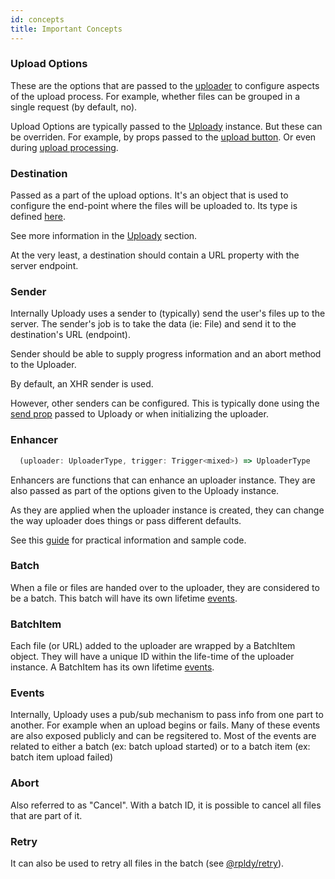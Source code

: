 ```yaml
---
id: concepts
title: Important Concepts
---
```


### Upload Options

These are the options that are passed to the [uploader](../api/uploader) to configure aspects of the upload process.
For example, whether files can be grouped in a single request (by default, no).

Upload Options are typically passed to the [Uploady](../api/providers/uploady) instance. But these can be overriden. 
For example, by props passed to the [upload button](../api/components/upload-button).
Or even during [upload processing](../guides/DynamicParameters.md).

### Destination

Passed as a part of the upload options. It's an object that is used to configure the end-point where the files will be uploaded to.
Its type is defined [here](https://github.com/rpldy/react-uploady/blob/master/packages/core/shared/types/index.d.ts#L1).

See more information in the [Uploady](../api/providers/uploady#props) section.

At the very least, a destination should contain a URL property with the server endpoint.

### Sender

Internally Uploady uses a sender to (typically) send the user's files up to the server.
The sender's job is to take the data (ie: File) and send it to the destination's URL (endpoint).

Sender should be able to supply progress information and an abort method to the Uploader.

By default, an XHR sender is used.

However, other senders can be configured. This is typically done using the [send prop](../api/providers/uploady#send) passed to Uploady
or when initializing the uploader.

### Enhancer

```javascript
  (uploader: UploaderType, trigger: Trigger<mixed>) => UploaderType
``` 

Enhancers are functions that can enhance an uploader instance. They are also passed as part of the options given to the Uploady instance.

As they are applied when the uploader instance is created, they can change the way uploader does things or pass different defaults.

See this [guide](../guides/UploaderEnhancers.md) for practical information and sample code.

### Batch

When a file or files are handed over to the uploader, they are considered to be a batch.
This batch will have its own lifetime [events](../api/uploader#batch-events).

### BatchItem

Each file (or URL) added to the uploader are wrapped by a BatchItem object. They will have a unique ID within the life-time of the uploader instance.
A BatchItem has its own lifetime [events](../api/uploader#batch-item-events).

### Events

Internally, Uploady uses a pub/sub mechanism to pass info from one part to another.
For example when an upload begins or fails. Many of these events are also exposed publicly and can be regsitered to.
Most of the events are related to either a batch (ex: batch upload started) or to a batch item (ex: batch item upload failed) 

### Abort 

Also referred to as "Cancel".
With a batch ID, it is possible to cancel all files that are part of it.

### Retry

It can also be used to retry all files in the batch (see [@rpldy/retry](../packages/rpldy-retry)).
